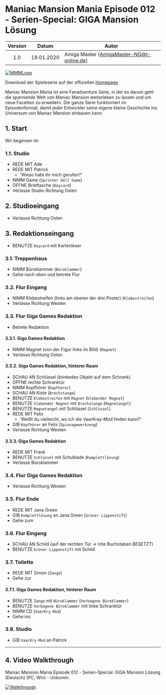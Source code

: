 # Maniac Mansion Mania Episode 012 - Serien-Special: GIGA Mansion Lösung

| Version | Datum      | Autor                                     |
|:-------:|------------|-------------------------------------------|
|  1.0    | 19.01.2020 | Amiga Master (AmigaMaster-NG@t-online.de) |

[![MMMLogo](https://www.maniac-mansion-mania.com/banner/banner.png)](https://www.maniac-mansion-mania.com)

Download der Spieleserie auf der offiziellen [Homepage](https://www.maniac-mansion-mania.com)

Maniac Mansion Mania ist eine Fanadventure Serie, in der es darum geht die spannende Welt von Maniac Mansion weiterleben zu lassen und um neue Facetten zu erweitern. Die ganze Serie funktioniert im Episodenformat, damit jeder Entwickler seine eigene kleine Geschichte ins Universum von Maniac Mansion einbauen kann.

## 1. Start

Wir beginnen im

### 1.1. Studio

- REDE MIT Ade
- REDE MIT Patrick
  - 'Wieso habt ihr mich gerufen?'
- NIMM Game (`Sprinter Dell Game`)
- ÖFFNE Brieftasche (`Keycard`)
- Verlasse Studio Richtung Osten

## 2. Studioeingang

- Verlasse Richtung Osten

## 3. Redaktionseingang

- BENUTZE `Keycard` mit Kartenleser

### 3.1. Treppenhaus

- NIMM Büroklammer (`Büroklammer`)
- Gehe nach oben und betrete Flur

### 3.2. Flur Eingang

- NIMM Klebestreifen (links am oberen der drei Poster) (`Klebestreifen`)
- Verlasse Richtung Westen

### 3.3. Flur Giga Games Redaktion

- Betrete Redaktion

#### 3.3.1. Giga Games Redaktion

- NIMM Magnet (von der Figur links im Bild) (`Magnet`)
- Verlasse Richtung Osten

#### 3.3.2. Giga Games Redaktion, hinterer Raum

- SCHAU AN Schlüssel (blinkedes Objekt auf dem Schrank)
- ÖFFNE rechte Schranktür
- NIMM Kopfhörer (`Kopfhörer`)
- SCHAU AN Kiste (`Brechstange`)
- BENUTZE `Klebestreifen` mit `Magnet` (`klebender Magnet`)
- BENUTZE `klebender Magnet` mit `Brechstange` (`Magnetangel`)
- BENUTZE `Magnetangel` mit Schlüssel (`Schlüssel`)
- REDE MIT Felix
  - 'Weißt du vielleicht, wo ich die VaarKray-Mod finden kann?'
- GIB `Kopfhörer` an Felix (`Spionagewerkzeug`)
- Verlasse Richtung Westen

#### 3.3.3. Giga Games Redaktion

- REDE MIT Frank
- BENUTZE `Schlüssel` mit Schublade (`Komplettlösung`)
- Verlasse Büroklammer

### 3.4. Flur Giga Games Redaktion

- Verlasse Richtung Westen

### 3.5. Flur Ende

- REDE MIT Jana Green
- GIB `Komplettlösung` an Jana Green (`Grüner Lippenstift`)
- Gehe zum

### 3.6. Flur Eingang

- SCHAU AN Schild (auf der rechten Tür -> rote Buchstaben *BESETZT*)
- BENUTZE `Grüner Lippenstift` mit Schild

### 3.7. Toilette

- REDE MIT Simon (`Zange`)
- Gehe zur

#### 3.7.1. Giga Games Redaktion, hinterer Raum

- BENUTZE `Zange` mit `Büroklammer` (`Verbogene Büroklammer`)
- BENUTZE `Verbogene Büroklammer` mit linke Schranktür
- NIMM CD (`VaarKry-Mod`)
- Gehe ins

### 3.8. Studio

- GIB `VaarKry-Mod` an Patrick

--------------------------------------------------------------------------------

## 4. Video Walkthrough

Maniac Mansion Mania Episode 012 - Serien-Special: GIGA Mansion Lösung (Deutsch) (PC, Win) - Unkomm.

[![Walkthrough](https://img.youtube.com/vi/TgGAA37fnco/0.jpg)](https://www.youtube.com/watch?v=TgGAA37fnco)
